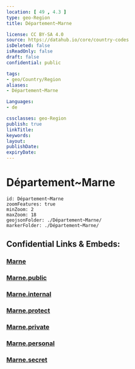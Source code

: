 ```yaml
---
location: [ 49 , 4.3 ] 
type: geo-Region
title: Département~Marne

license: CC BY-SA 4.0
source: https://datahub.io/core/country-codes
isDeleted: false
isReadOnly: false
draft: false
confidential: public

tags:
- geo/Country/Region
aliases:
- Département~Marne

Languages:
- de

cssclasses: geo-Region
publish: true
linkTitle: 
keywords: 
layout: 
publishDate: 
expiryDate: 
---
```


# Département~Marne

```leaflet
id: Département~Marne
zoomFeatures: true 
minZoom: 2 
maxZoom: 18
geojsonFolder: ./Département~Marne/
markerFolder: ./Département~Marne/
```


## Confidential Links & Embeds: 

### [Marne](/_Standards/Earth/Continent/Europe/Europe~West/France/regions~France/Grand_Est/departments~Grand_Est/Marne.md) 

### [Marne.public](/_public/Earth/Continent/Europe/Europe~West/France/regions~France/Grand_Est/departments~Grand_Est/Marne.public.md) 

### [Marne.internal](/_internal/Earth/Continent/Europe/Europe~West/France/regions~France/Grand_Est/departments~Grand_Est/Marne.internal.md) 

### [Marne.protect](/_protect/Earth/Continent/Europe/Europe~West/France/regions~France/Grand_Est/departments~Grand_Est/Marne.protect.md) 

### [Marne.private](/_private/Earth/Continent/Europe/Europe~West/France/regions~France/Grand_Est/departments~Grand_Est/Marne.private.md) 

### [Marne.personal](/_personal/Earth/Continent/Europe/Europe~West/France/regions~France/Grand_Est/departments~Grand_Est/Marne.personal.md) 

### [Marne.secret](/_secret/Earth/Continent/Europe/Europe~West/France/regions~France/Grand_Est/departments~Grand_Est/Marne.secret.md)

